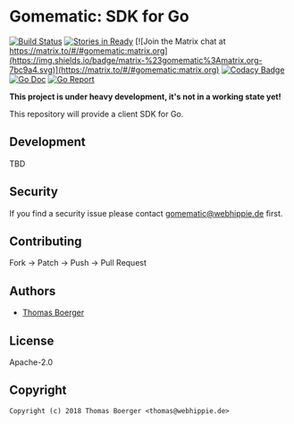 # Gomematic: SDK for Go

[![Build Status](http://github.dronehippie.de/api/badges/gomematic/gomematic-go/status.svg)](http://github.dronehippie.de/gomematic/gomematic-go)
[![Stories in Ready](https://badge.waffle.io/gomematic/gomematic-api.svg?label=ready&title=Ready)](http://waffle.io/gomematic/gomematic-api)
[![Join the Matrix chat at https://matrix.to/#/#gomematic:matrix.org](https://img.shields.io/badge/matrix-%23gomematic%3Amatrix.org-7bc9a4.svg)](https://matrix.to/#/#gomematic:matrix.org)
[![Codacy Badge](https://api.codacy.com/project/badge/Grade/b24f037abc11403999eef4625bf82d4d)](https://www.codacy.com/app/gomematic/gomematic-go?utm_source=github.com&amp;utm_medium=referral&amp;utm_content=gomematic/gomematic-go&amp;utm_campaign=Badge_Grade)
[![Go Doc](https://godoc.org/github.com/gomematic/gomematic-go?status.svg)](http://godoc.org/github.com/gomematic/gomematic-go)
[![Go Report](http://goreportcard.com/badge/github.com/gomematic/gomematic-go)](http://goreportcard.com/report/github.com/gomematic/gomematic-go)

**This project is under heavy development, it's not in a working state yet!**

This repository will provide a client SDK for Go.


## Development

TBD


## Security

If you find a security issue please contact gomematic@webhippie.de first.


## Contributing

Fork -> Patch -> Push -> Pull Request


## Authors

* [Thomas Boerger](https://github.com/tboerger)


## License

Apache-2.0


## Copyright

```
Copyright (c) 2018 Thomas Boerger <thomas@webhippie.de>
```
